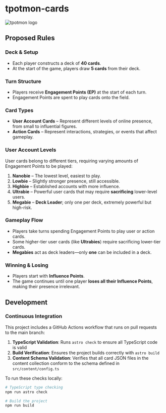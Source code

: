 # tpotmon-cards

![tpotmon logo](https://github.com/user-attachments/assets/261f4c41-9c55-4778-bae0-1342ceee7b10)

## Proposed Rules  

### **Deck & Setup**  
- Each player constructs a deck of **40 cards**.  
- At the start of the game, players draw **5 cards** from their deck.  

### **Turn Structure**  
- Players receive **Engagement Points (EP)** at the start of each turn.  
- Engagement Points are spent to play cards onto the field.  

### **Card Types**  
- **User Account Cards** – Represent different levels of online presence, from small to influential figures.  
- **Action Cards** – Represent interactions, strategies, or events that affect gameplay.  

### **User Account Levels**  
User cards belong to different tiers, requiring varying amounts of Engagement Points to be played:  
1. **Nanobie** – The lowest level, easiest to play.  
2. **Lowbie** – Slightly stronger presence, still accessible.  
3. **Highbie** – Established accounts with more influence.  
4. **Ultrabie** – Powerful user cards that may require **sacrificing** lower-level users.  
5. **Megabie** – **Deck Leader**; only one per deck, extremely powerful but high-risk.  

### **Gameplay Flow**  
- Players take turns spending Engagement Points to play user or action cards.  
- Some higher-tier user cards (like **Ultrabies**) require sacrificing lower-tier cards.  
- **Megabies** act as deck leaders—only **one** can be included in a deck.  

### **Winning & Losing**  
- Players start with **Influence Points**.  
- The game continues until one player **loses all their Influence Points**, making their presence irrelevant.  

## Development

### Continuous Integration

This project includes a GitHub Actions workflow that runs on pull requests to the main branch:

1. **TypeScript Validation**: Runs `astro check` to ensure all TypeScript code is valid
2. **Build Verification**: Ensures the project builds correctly with `astro build`
3. **Content Schema Validation**: Verifies that all card JSON files in the content collection conform to the schema defined in `src/content/config.ts`

To run these checks locally:

```bash
# TypeScript type checking
npm run astro check

# Build the project
npm run build
```
